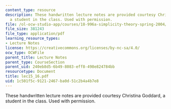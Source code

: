 ```yaml
---
content_type: resource
description: These handwritten lecture notes are provided courtesy Christina Goddard,
  a student in the class. Used with permission.
file: /ol-ocw-studio-app/courses/18-996a-simplicity-theory-spring-2004/1c501f5c91212467ba0d51c2b4a4b7e8_lec15_16.pdf
file_size: 381243
file_type: application/pdf
learning_resource_types:
- Lecture Notes
license: https://creativecommons.org/licenses/by-nc-sa/4.0/
ocw_type: OCWFile
parent_title: Lecture Notes
parent_type: CourseSection
parent_uid: 240eb8d5-6b49-8083-eff8-498e824784bb
resourcetype: Document
title: lec15_16.pdf
uid: 1c501f5c-9121-2467-ba0d-51c2b4a4b7e8
---
```

These handwritten lecture notes are provided courtesy Christina Goddard, a student in the class. Used with permission.